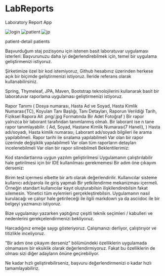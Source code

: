 # LabReports
Laboratory Report App

![login](https://user-images.githubusercontent.com/84589118/196057638-b2b72245-a3b4-4741-894d-528161f891b8.png)
![patient](https://user-images.githubusercontent.com/84589118/196057641-f3fcbbd3-59aa-44d6-9dc9-a7d6b4652512.png)
![jp](https://user-images.githubusercontent.com/84589118/196057642-4974ba57-62be-49c0-9abb-70a1e5b02259.png)

patient-detail patients

Başvurduğum staj pozisyonu için istenen basit laboratuvar uygulaması isterleri: Başvurunuzu daha iyi değerlendirebilmek için, temel bir uygulama geliştirmenizi istiyoruz.

Şirketimize özel bir kod istemiyoruz, Github hesabınız üzerinden herkese açık bir biçimde geliştirmenizi istiyoruz. İleride referans olarak kullanabilirsiniz.

Spring, Thymeleaf, JPA, Maven, Bootstrap teknolojilerini kullanarak basit bir laboratuvar raporlama uygulaması geliştirmenizi istiyoruz.

Rapor Tanımı ( Dosya numarası, Hasta Ad ve Soyad, Hasta Kimlik Numarası(TC), Koyulan Tanı Başlığı, Tanı Detayları, Raporun Verildiği Tarih, Fiziksel Rapora Ait .png/.jpg Formatında Bir Adet Fotoğraf )
Bir rapor yalnızca bir laborant tarafından tanımlanmış olmalı. Bir laborant ise n tane rapor tanımlayabilir. ( Ad, Soyad, Hastane Kimlik Numarası(7 Haneli), )
Hasta adı/soyadı, Hasta kimlik numarası, Laborant adı/soyadı bilgileri ile arama yapılabilmeli. Rapor tarihi ile sıralama yapılabilmeli
Var olan bir rapor üzerinde değişiklik yapılabilmeli
Var olan tüm raporların detayları incelenebilmeli
Var olan bir rapor silinebilmeli
Beklentilerimiz:

Kod standartlarına uygun yazılım geliştirilmesi
Uygulamanın çalıştırılabilir hale getirilmesi için bir IDE kullanılması gerekmemesi
Bir adım öne çıkayım derseniz:

Birim test içermesi elbette bir artı olarak değerlendirilir.
Kullanıcılar sisteme kullanıcı adı/parola ile giriş yapmalı
Bir yetkilendirme mekanizması içermeli. Örneğin standart kullanıcılar kayıt oluşturabilsin ilişkilendirebilsin fakat silemesin. Yönetici tüm eylemleri gerçekleştirebilsin.
Uygulamanın nasıl kurulacağı ve çalışır hale getirileceği ile ilgili markdown ya da asciidoc ile bir belgeyi yazmanızı istiyoruz.

Bize uygulamayı yazarken yaptığınız çeşitli teknik seçimleri / kabulleri ve nedenlerini gerekçelendirmenizi bekliyoruz.

Harcadığınız emeğe saygı gösteriyoruz. Çalışmanızı derliyor, çalıştırıyor ve titizlikle inceliyoruz.

"Bir adım öne çıkayım derseniz" bölümündeki özelliklerin uygulamada olmamasını bir eksiklik olarak değerlendirmiyoruz. Fakat bu özelliklerin de olması sizi diğer adayların önüne geçirebiliyor.

Ne kadar hızlı geliştirebilirseniz, başvuru değerlendirmenizi o kadar hızlı tamamlayabiliriz.


